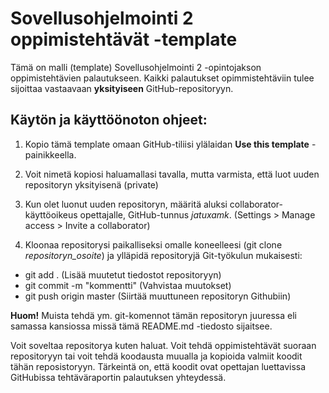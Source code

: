 # Sovellusohjelmointi 2 oppimistehtävät -template

Tämä on malli (template) Sovellusohjelmointi 2 -opintojakson oppimistehtävien palautukseen. Kaikki palautukset opimmistehtäviin tulee sijoittaa vastaavaan **yksityiseen** GitHub-repositoryyn. 

## Käytön ja käyttöönoton ohjeet:

1. Kopio tämä template omaan GitHub-tiliisi ylälaidan **Use this template** -painikkeella.

2. Voit nimetä kopiosi haluamallasi tavalla, mutta varmista, että luot uuden repositoryn yksityisenä (private)

3. Kun olet luonut uuden repositoryn, määritä aluksi collaborator-käyttöoikeus opettajalle, GitHub-tunnus *jatuxamk*. (Settings > Manage access > Invite a collaborator)

4. Kloonaa repositorysi paikalliseksi omalle koneelleesi (git clone *repositoryn_osoite*) ja ylläpidä repositoryjä Git-työkulun mukaisesti:

- git add . (Lisää muutetut tiedostot repositoryyn)
- git commit -m "kommentti" (Vahvistaa muutokset)
- git push origin master (Siirtää muuttuneen repositoryn Githubiin)

**Huom!** Muista tehdä ym. git-komennot tämän repositoryn juuressa eli samassa kansiossa missä tämä README.md -tiedosto sijaitsee.

Voit soveltaa repositorya kuten haluat. Voit tehdä oppimistehtävät suoraan repositoryyn tai voit tehdä koodausta muualla ja kopioida valmiit koodit tähän reposistoryyn. Tärkeintä on, että koodit ovat opettajan luettavissa GitHubissa tehtäväraportin palautuksen yhteydessä.
